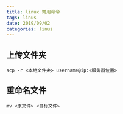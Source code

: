 ```yaml
---
title: linux 常用命令
tags: linus
date: 2019/09/02
categories: linus
---
```


## 上传文件夹

    scp -r <本地文件夹> username@ip:<服务器位置>

## 重命名文件

    mv <原文件> <目标文件>
